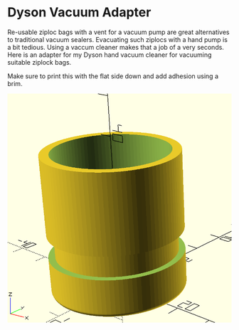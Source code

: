 # Dyson Vacuum Adapter

Re-usable ziploc bags with a vent for a vacuum pump are great alternatives to traditional vacuum sealers. 
Evacuating such ziplocs with a hand pump is a bit tedious. Using a vaccum cleaner makes that a job of a very seconds. 
Here is an adapter for my Dyson hand vacuum cleaner for vacuuming suitable ziplock bags.

Make sure to print this with the flat side down and add adhesion using a brim. 


![A rendering of the dyson hand vacuum adapter](images/rendering.png "A rendering of the dyson hand vacuum adapter")
